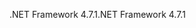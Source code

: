 <span data-ttu-id="922d2-101">.NET Framework 4.7.1</span><span class="sxs-lookup"><span data-stu-id="922d2-101">.NET Framework 4.7.1</span></span>
